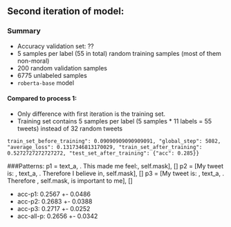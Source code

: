 ## Second iteration of model:
### Summary
- Accuracy validation set: ??
- 5 samples per label (55 in total) random training samples (most of them non-moral)
- 200 random validation samples
- 6775 unlabeled samples
- ```roberta-base``` model

#### Compared to process 1:
- Only difference with first iteration is the training set.
- Training set contains 5 samples per label (5 samples * 11 labels = 55 tweets) instead of 32 random tweets

```train_set_before_training": 0.09090909090909091, "global_step": 5082, "average_loss": 0.1317346813170029, "train_set_after_training": 0.5272727272727272, "test_set_after_training": {"acc": 0.285}}```

###Patterns:
    p1 = text_a, . This made me feel:, self.mask], []
    p2 = [My tweet is: , text_a, . Therefore I believe in, self.mask], []
    p3 = [My tweet is: , text_a, . Therefore , self.mask, is important to me], []

- acc-p1: 0.2567 +- 0.0486
- acc-p2: 0.2683 +- 0.0388
- acc-p3: 0.2717 +- 0.0252
- acc-all-p: 0.2656 +- 0.0342
